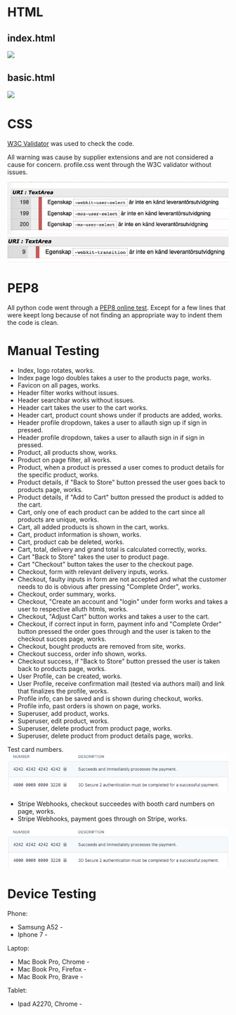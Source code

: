 # HTML

## index.html


![](media/)


## basic.html

![](media/.jpg)

# CSS

[W3C Validator](https://jigsaw.w3.org/css-validator/#validate_by_input) was used to check the code.

All warning was cause by supplier extensions and are not considered a cause for concern. profile.css went through the W3C validator without issues.

![](media/base-css.jpg)
![](media/checkout-css.jpg)


# PEP8

All python code went through a [PEP8 online test](http://pep8online.com/). Except for a few lines that were keept long because of not finding an appropriate way to indent them the code is clean.

# Manual Testing

* Index, logo rotates, works.
* Index page logo doubles takes a user to the products page, works.
* Favicon on all pages, works.
* Header filter works without issues.
* Header searchbar works without issues.
* Header cart takes the user to the cart works.
* Header cart, product count shows under if products are added, works.
* Header profile dropdown, takes a user to allauth sign up if sign in pressed.
* Header profile dropdown, takes a user to allauth sign in if sign in pressed.
* Product, all products show, works.
* Product on page filter, all works.
* Product, when a product is pressed a user comes to product details for the specific product, works.
* Product details, if "Back to Store" button pressed the user goes back to products page, works.
* Product details, if "Add to Cart" button pressed the product is added to the cart.
* Cart, only one of each product can be added to the cart since all products are unique, works.
* Cart, all added products is shown in the cart, works.
* Cart, product information is shown, works.
* Cart, product cab be deleted, works.
* Cart, total, delivery and grand total is calculated correctly, works.
* Cart "Back to Store" takes the user to product page.
* Cart "Checkout" button takes the user to the checkout page.
* Checkout, form with relevant delivery inputs, works.
* Checkout, faulty inputs in form are not accepted and what the customer needs to do is obvious after pressing      "Complete Order", works.
* Checkout, order summary, works.
* Checkout, "Create an account and "login" under form works and takes a user to respective alluth htmls, works.
* Checkout, "Adjust Cart" button works and takes a user to the cart.
* Checkout, if correct input in form, payment info and "Complete Order" button pressed the order goes through and the user is taken to the checkout succes page, works.
* Checkout, bought products are removed from site, works.
* Checkout success, order info shown, works.
* Checkout success, if "Back to Store" button pressed the user is taken back to products page, works.
* User Profile, can be created, works.
* User Profile, receive confirmation mail (tested via authors mail) and link that finalizes the profile, works.
* Profile info, can be saved and is shown during checkout, works.
* Profile info, past orders is shown on page, works.
* Superuser, add product, works.
* Superuser, edit product, works.
* Superuser, delete product from product page, works.
* Superuser, delete product from product details page, works.

Test card numbers.
![](media/cardnumbers.jpg)

* Stripe Webhooks, checkout succeedes with booth card numbers on page, works.
* Stripe Webhooks, payment goes through on Stripe, works.

![](media/cardnumbers.jpg)

# Device Testing

Phone:

* Samsung A52 - 
* Iphone 7 - 

Laptop:

* Mac Book Pro, Chrome - 
* Mac Book Pro, Firefox - 
* Mac Book Pro, Brave - 

Tablet: 

* Ipad A2270, Chrome - 